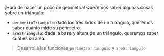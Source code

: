 ¡Hora de hacer un poco de geometría! Queremos saber algunas cosas sobre un triángulo:

* `perimetroTriangulo`: dado los tres lados de un triángulo, queremos saber cuánto mide su perímetro.
* `areaTriangulo`: dada la base y altura de un triángulo, queremos saber cuál es su área.

> Desarrollá las funciones `perimetroTriangulo` y `areaTriangulo`